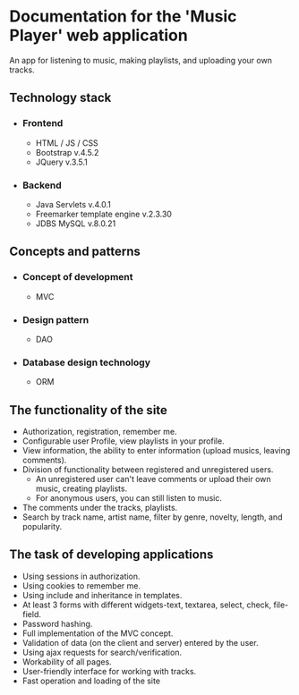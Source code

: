 # Documentation for the 'Music Player' web application
An app for listening to music, making playlists, and uploading your own tracks.
## Technology stack
- ### Frontend 
  - HTML / JS / CSS
  - Bootstrap v.4.5.2
  - JQuery v.3.5.1
  
- ### Backend
  - Java Servlets v.4.0.1 
  - Freemarker template engine v.2.3.30
  - JDBS MySQL v.8.0.21
 
## Сoncepts and patterns
- ### Concept of development
  - MVC
- ### Design pattern
  - DAO
- ### Database design technology
  - ORM
  
 ## The functionality of the site
 - Authorization, registration, remember me.
 - Сonfigurable user Profile, view playlists in your profile.
 - View information, the ability to enter information (upload musics, leaving comments).
 - Division of functionality between registered and unregistered users. 
    - An unregistered user can't leave comments or upload their own music, creating playlists.
    - For anonymous users, you can still listen to music.
 - The comments under the tracks, playlists.
 - Search by track name, artist name, filter by genre, novelty, length, and popularity.
 
 ## The task of developing applications
 - Using sessions in authorization.
 - Using cookies to remember me.
 - Using include and inheritance in templates.
 - At least 3 forms with different widgets-text, textarea, select, check, file-field.
 - Password hashing.
 - Full implementation of the MVC concept.
 - Validation of data (on the client and server) entered by the user.
 - Using ajax requests for search/verification.
 - Workability of all pages.
 - User-friendly interface for working with tracks.
 - Fast operation and loading of the site
